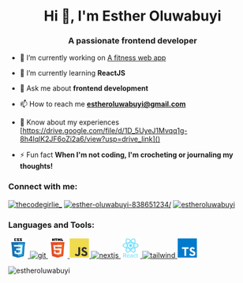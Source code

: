 <h1 align="center">Hi 👋, I'm Esther Oluwabuyi</h1>
<h3 align="center">A passionate frontend developer</h3>

- 🔭 I’m currently working on [A fitness web app](https://github.com/estheroluwabuyi/CoreFit-App)

- 🌱 I’m currently learning **ReactJS**

- 💬 Ask me about **frontend development**

- 📫 How to reach me **estheroluwabuyi@gmail.com**

- 📄 Know about my experiences [https://drive.google.com/file/d/1D_5UyeJ1Mvqq1g-8h4lqlK2JF6oZi2a6/view?usp=drive_link]()

- ⚡ Fun fact **When I'm not coding, I'm crocheting or journaling my thoughts!**

<h3 align="left">Connect with me:</h3>
<p align="left">
<a href="https://twitter.com/thecodegirlie_" target="blank"><img align="center" src="https://raw.githubusercontent.com/rahuldkjain/github-profile-readme-generator/master/src/images/icons/Social/twitter.svg" alt="thecodegirlie_" height="30" width="40" /></a>
<a href="https://linkedin.com/in/esther-oluwabuyi-838651234/" target="blank"><img align="center" src="https://raw.githubusercontent.com/rahuldkjain/github-profile-readme-generator/master/src/images/icons/Social/linked-in-alt.svg" alt="esther-oluwabuyi-838651234/" height="30" width="40" /></a>
<a href="https://codesandbox.com/estheroluwabuyi" target="blank"><img align="center" src="https://raw.githubusercontent.com/rahuldkjain/github-profile-readme-generator/master/src/images/icons/Social/codesandbox.svg" alt="estheroluwabuyi" height="30" width="40" /></a>
</p>

<h3 align="left">Languages and Tools:</h3>
<p align="left"> <a href="https://www.w3schools.com/css/" target="_blank" rel="noreferrer"> <img src="https://raw.githubusercontent.com/devicons/devicon/master/icons/css3/css3-original-wordmark.svg" alt="css3" width="40" height="40"/> </a> <a href="https://git-scm.com/" target="_blank" rel="noreferrer"> <img src="https://www.vectorlogo.zone/logos/git-scm/git-scm-icon.svg" alt="git" width="40" height="40"/> </a> <a href="https://www.w3.org/html/" target="_blank" rel="noreferrer"> <img src="https://raw.githubusercontent.com/devicons/devicon/master/icons/html5/html5-original-wordmark.svg" alt="html5" width="40" height="40"/> </a> <a href="https://developer.mozilla.org/en-US/docs/Web/JavaScript" target="_blank" rel="noreferrer"> <img src="https://raw.githubusercontent.com/devicons/devicon/master/icons/javascript/javascript-original.svg" alt="javascript" width="40" height="40"/> </a> <a href="https://nextjs.org/" target="_blank" rel="noreferrer"> <img src="https://cdn.worldvectorlogo.com/logos/nextjs-2.svg" alt="nextjs" width="40" height="40"/> </a> <a href="https://reactjs.org/" target="_blank" rel="noreferrer"> <img src="https://raw.githubusercontent.com/devicons/devicon/master/icons/react/react-original-wordmark.svg" alt="react" width="40" height="40"/> </a> <a href="https://tailwindcss.com/" target="_blank" rel="noreferrer"> <img src="https://www.vectorlogo.zone/logos/tailwindcss/tailwindcss-icon.svg" alt="tailwind" width="40" height="40"/> </a> <a href="https://www.typescriptlang.org/" target="_blank" rel="noreferrer"> <img src="https://raw.githubusercontent.com/devicons/devicon/master/icons/typescript/typescript-original.svg" alt="typescript" width="40" height="40"/> </a> </p>

<p><img align="left" src="https://github-readme-stats.vercel.app/api/top-langs?username=estheroluwabuyi&show_icons=true&locale=en&layout=compact" alt="estheroluwabuyi" /></p>
